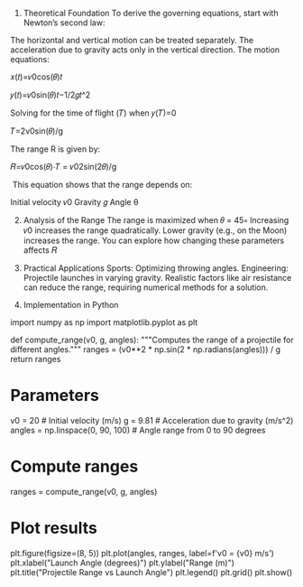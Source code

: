 1. Theoretical Foundation
To derive the governing equations, start with Newton’s second law:

The horizontal and vertical motion can be treated separately.
The acceleration due to gravity acts only in the vertical direction.
The motion equations:

𝑥(𝑡)=𝑣0cos(𝜃)𝑡

𝑦(𝑡)=𝑣0sin(𝜃)𝑡−1/2𝑔𝑡^2

 
Solving for the time of flight (𝑇) when 𝑦(𝑇)=0

𝑇=2v0sin(𝜃)/g


The range R is given by:

𝑅=𝑣0cos(𝜃)⋅𝑇 = 𝑣02sin(2𝜃)/g

​
This equation shows that the range depends on:

Initial velocity 𝑣0
Gravity 𝑔
Angle θ


2. Analysis of the Range
The range is maximized when 𝜃 = 45∘
Increasing 𝑣0 increases the range quadratically.
Lower gravity (e.g., on the Moon) increases the range.
You can explore how changing these parameters affects 𝑅


3. Practical Applications
Sports: Optimizing throwing angles.
Engineering: Projectile launches in varying gravity.
Realistic factors like air resistance can reduce the range, requiring numerical methods for a solution.
 
4. Implementation in Python

import numpy as np
import matplotlib.pyplot as plt

def compute_range(v0, g, angles):
    """Computes the range of a projectile for different angles."""
    ranges = (v0**2 * np.sin(2 * np.radians(angles))) / g
    return ranges

# Parameters
v0 = 20  # Initial velocity (m/s)
g = 9.81  # Acceleration due to gravity (m/s^2)
angles = np.linspace(0, 90, 100)  # Angle range from 0 to 90 degrees

# Compute ranges
ranges = compute_range(v0, g, angles)

# Plot results
plt.figure(figsize=(8, 5))
plt.plot(angles, ranges, label=f'v0 = {v0} m/s')
plt.xlabel("Launch Angle (degrees)")
plt.ylabel("Range (m)")
plt.title("Projectile Range vs Launch Angle")
plt.legend()
plt.grid()
plt.show()
